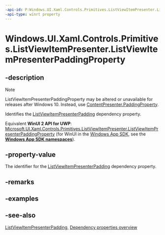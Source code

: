 ```yaml
---
-api-id: P:Windows.UI.Xaml.Controls.Primitives.ListViewItemPresenter.ListViewItemPresenterPaddingProperty
-api-type: winrt property
---
```


<!-- Property syntax
public Windows.UI.Xaml.DependencyProperty ListViewItemPresenterPaddingProperty { get; }
-->

# Windows.UI.Xaml.Controls.Primitives.ListViewItemPresenter.ListViewItemPresenterPaddingProperty

## -description
> [!NOTE]
> ListViewItemPresenterPaddingProperty may be altered or unavailable for releases after Windows 10. Instead, use [ContentPresenter.PaddingProperty](../windows.ui.xaml.controls/contentpresenter_paddingproperty.md).

Identifies the [ListViewItemPresenterPadding](listviewitempresenter_listviewitempresenterpadding.md) dependency property.

Equivalent **WinUI 2 API for UWP**: [Microsoft.UI.Xaml.Controls.Primitives.ListViewItemPresenter.ListViewItemPresenterPaddingProperty](/windows/winui/api/microsoft.ui.xaml.controls.primitives.listviewitempresenter.listviewitempresenterpaddingproperty) (for WinUI in the [Windows App SDK](/windows/apps/windows-app-sdk/), see the **[Windows App SDK namespaces](/windows/windows-app-sdk/api/winrt/)**).

## -property-value
The identifier for the [ListViewItemPresenterPadding](listviewitempresenter_listviewitempresenterpadding.md) dependency property.

## -remarks

## -examples

## -see-also
[ListViewItemPresenterPadding](listviewitempresenter_listviewitempresenterpadding.md), [Dependency properties overview](/windows/uwp/xaml-platform/dependency-properties-overview)
